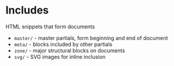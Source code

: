 # Includes

HTML snippets that form documents

 - `master/` - master partials, form beginning and end of document
 - `meta/` - blocks included by other partials
 - `zone/` - major structural blocks on documents
 - `svg/` - SVG images for inline inclusion
